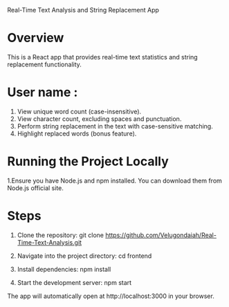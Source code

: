 
<!-- Project -->
Real-Time Text Analysis and String Replacement App

# Overview
This is a React app that provides real-time text statistics and string replacement functionality.
# User name :

1. View unique word count (case-insensitive).
2. View character count, excluding spaces and punctuation.
3. Perform string replacement in the text with case-sensitive matching.
4. Highlight replaced words (bonus feature).

# Running the Project Locally
<!-- Prerequisites -->

1.Ensure you have Node.js and npm installed. You can download them from Node.js official site.

# Steps

1. Clone the repository: git clone https://github.com/Velugondaiah/Real-Time-Text-Analysis.git

2. Navigate into the project directory: cd frontend

3. Install dependencies: npm install

4. Start the development server: npm start

The app will automatically open at http://localhost:3000 in your browser.


